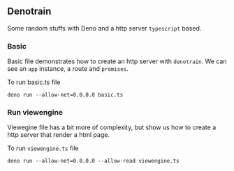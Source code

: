 ## Denotrain
Some random stuffs with Deno and a http server `typescript` based.

### Basic
Basic file demonstrates how to create
an http server with `denotrain`. 
We can see an `app` instance, a route
and `promises`.

To run basic.ts file
```
deno run --allow-net=0.0.0.0 basic.ts
```

### Run viewengine
Viewegine file has a bit more of complexity, but show us how to create a http server that render a html page.

To run `viewengine.ts` file
```
deno run --allow-net=0.0.0.0 --allow-read viewengine.ts
```